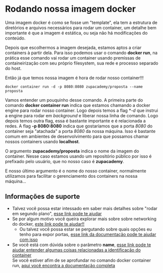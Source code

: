 # Rodando nossa imagem docker

Uma imagem docker é como se fosse um "template", ela tem a estrutura de diretórios e arquivos necessários
para rodar um container, um detalhe bem importante é que a imagem é estática, ou seja não há modificações
do conteúdo.

Depois que escolhermos a imagem desejada, estamos aptos a criar containers à partir dela. Para isso podemos
usar o comando **docker run**, na prática esse comando vai rodar um container usando premissas de containeirização
com seu próprio filesystem, sua rede e processo separado do host.  

Então já que temos nossa imagem é hora de rodar nosso container!!!

```shell script
docker container run -d -p 8080:8080 zupacademy/proposta --name proposta
```

Vamos entender um pouquinho desse comando. A primeira parte do comando **docker container run** indica que estamos chamando
a docker engine para rodar nosso container. Logo depois temos a flag **-d* que instrui a engine para rodar em _background_
e liberar nossa linha de comando.
Logo depois temos outra flag, essa é bastante importante e é relacionada a redes. A flag **-p 8080:8080** indica que gostaríamos
que a porta _8080_ do container seja "atachada" a porta _8080_ da nossa máquina. Isso é bastante comum em ambientes de desenvolvimento
para que possamos chamar nossos containers usando **localhost**.

O argumento **zupacademy/proposta** indica o nome da imagem do container. Nesse caso estamos usando um repositório público
por isso é prefixado pelo usuário, que no nosso caso é **zupacademy**.

E nosso último argumento é o nome do nosso container, normalmente utilizamos para facilitar o gerenciamento dos containers
na nossa máquina...


## Informações de suporte
* Talvez você possa estar intessado em saber mais detalhes sobre "rodar em segundo plano", 
[esse link pode te ajudar](https://docs.docker.com/engine/reference/run/#detached-vs-foreground)
* Se por algum motivo você queira explorar mais sobre sobre networking do docker, [este link pode te ajudar!!](https://docs.docker.com/network/)
  * Ou talvez você possa estar se pergutando sobre quais opções eu tenho para expor portas, [esse link da documentação pode te ajudar com isso](https://docs.docker.com/engine/reference/run/#expose-incoming-ports)
* Se você está com dúvida sobre o parâmetro **name**, [esse link pode te ajudar entender algumas coisas relacionadas a identificação do container](https://docs.docker.com/engine/reference/run/#name---name)  
Se você estiver afim de se aprofundar no comando docker container run, [aqui você encontra a documentação completa](https://docs.docker.com/engine/reference/run/)
